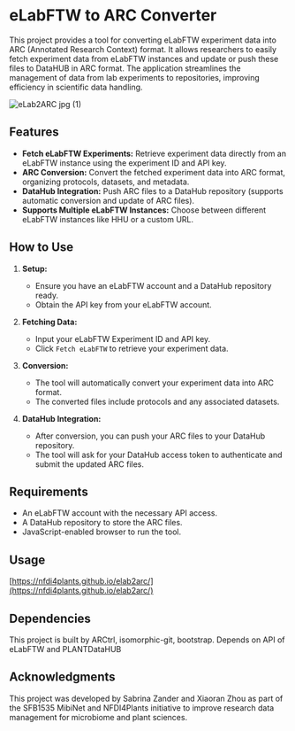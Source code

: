 # eLabFTW to ARC Converter

This project provides a tool for converting eLabFTW experiment data into ARC (Annotated Research Context) format. It allows researchers to easily fetch experiment data from eLabFTW instances and update or push these files to DataHUB in ARC format. The application streamlines the management of data from lab experiments to repositories, improving efficiency in scientific data handling.

![eLab2ARC jpg (1)](https://github.com/user-attachments/assets/ed6fac10-afcc-49f7-9475-f984395d7735)

## Features

- **Fetch eLabFTW Experiments:** Retrieve experiment data directly from an eLabFTW instance using the experiment ID and API key.
- **ARC Conversion:** Convert the fetched experiment data into ARC format, organizing protocols, datasets, and metadata.
- **DataHub Integration:** Push ARC files to a DataHub repository (supports automatic conversion and update of ARC files).
- **Supports Multiple eLabFTW Instances:** Choose between different eLabFTW instances like HHU or a custom URL.

## How to Use

1. **Setup:**
   - Ensure you have an eLabFTW account and a DataHub repository ready.
   - Obtain the API key from your eLabFTW account.

2. **Fetching Data:**
   - Input your eLabFTW Experiment ID and API key.
   - Click `Fetch eLabFTW` to retrieve your experiment data.

3. **Conversion:**
   - The tool will automatically convert your experiment data into ARC format.
   - The converted files include protocols and any associated datasets.

4. **DataHub Integration:**
   - After conversion, you can push your ARC files to your DataHub repository.
   - The tool will ask for your DataHub access token to authenticate and submit the updated ARC files.


## Requirements

- An eLabFTW account with the necessary API access.
- A DataHub repository to store the ARC files.
- JavaScript-enabled browser to run the tool.

## Usage

[https://nfdi4plants.github.io/elab2arc/](https://nfdi4plants.github.io/elab2arc/)


## Dependencies

This project is built by ARCtrl, isomorphic-git, bootstrap.
Depends on API of eLabFTW and PLANTDataHUB

## Acknowledgments

This project was developed by Sabrina Zander and Xiaoran Zhou as part of the SFB1535 MibiNet and NFDI4Plants initiative to improve research data management for microbiome and plant sciences.


